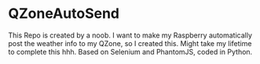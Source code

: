 # QZoneAutoSend
This Repo is created by a noob.
I want to make my Raspberry automatically post the weather info to my QZone, so I created this.
Might take my lifetime to complete this hhh.
Based on Selenium and PhantomJS, coded in Python.
